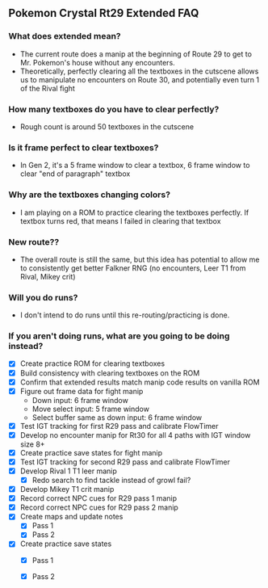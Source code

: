 ## Pokemon Crystal Rt29 Extended FAQ

### What does extended mean?
- The current route does a manip at the beginning of Route 29 to get to Mr. Pokemon's house without any encounters.
- Theoretically, perfectly clearing all the textboxes in the cutscene allows us to manipulate no encounters on Route 30, and potentially even turn 1 of the Rival fight

### How many textboxes do you have to clear perfectly?
- Rough count is around 50 textboxes in the cutscene

### Is it frame perfect to clear textboxes?
- In Gen 2, it's a 5 frame window to clear a textbox, 6 frame window to clear "end of paragraph" textbox

### Why are the textboxes changing colors?
- I am playing on a ROM to practice clearing the textboxes perfectly. If textbox turns red, that means I failed in clearing that textbox

### New route??
- The overall route is still the same, but this idea has potential to allow me to consistently get better Falkner RNG (no encounters, Leer T1 from Rival, Mikey crit)

### Will you do runs?
- I don't intend to do runs until this re-routing/practicing is done.

### If you aren't doing runs, what are you going to be doing instead?
- [x] Create practice ROM for clearing textboxes
- [x] Build consistency with clearing textboxes on the ROM
- [x] Confirm that extended results match manip code results on vanilla ROM
- [x] Figure out frame data for fight manip
  - Down input: 6 frame window
  - Move select input: 5 frame window
  - Select buffer same as down input: 6 frame window
- [x] Test IGT tracking for first R29 pass and calibrate FlowTimer
- [x] Develop no encounter manip for Rt30 for all 4 paths with IGT window size 8+
- [x] Create practice save states for fight manip
- [x] Test IGT tracking for second R29 pass and calibrate FlowTimer
- [x] Develop Rival 1 T1 leer manip
  - [x] Redo search to find tackle instead of growl fail?
- [x] Develop Mikey T1 crit manip
- [x] Record correct NPC cues for R29 pass 1 manip
- [x] Record correct NPC cues for R29 pass 2 manip
- [x] Create maps and update notes
  - [x] Pass 1
  - [x] Pass 2
- [x] Create practice save states
  - [x] Pass 1
  - [x] Pass 2

